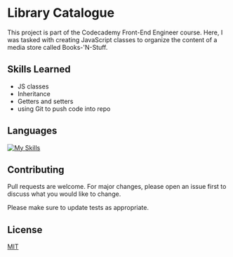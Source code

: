 # Library Catalogue

This project is part of the Codecademy Front-End Engineer course. Here, I was tasked with creating JavaScript classes to organize the content of a media store called Books-'N-Stuff. 

## Skills Learned

- JS classes
- Inheritance
- Getters and setters
- using Git to push code into repo

## Languages
[![My Skills](https://skillicons.dev/icons?i=js)](https://skillicons.dev)

## Contributing

Pull requests are welcome. For major changes, please open an issue first
to discuss what you would like to change.

Please make sure to update tests as appropriate.

## License

[MIT](https://choosealicense.com/licenses/mit/)
